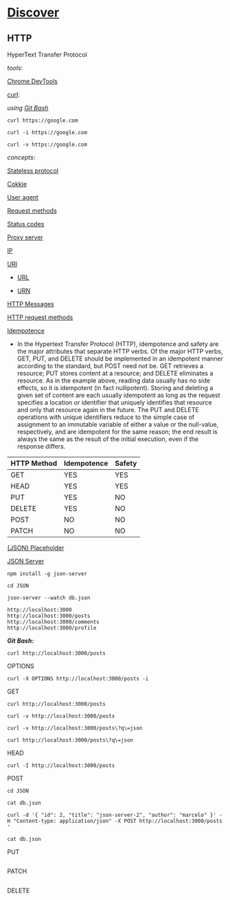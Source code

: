 # [Discover](https://app.rocketseat.com.br/discover)  

## HTTP

HyperText Transfer Protocol  

_tools_:  

[Chrome DevTools](https://developer.chrome.com/docs/devtools/)  

[curl](https://curl.se/):  

_using [Git Bash](https://git-scm.com/download/win)_  

```
curl https://google.com
```

```
curl -i https://google.com
```

```
curl -v https://google.com
```

_concepts_:  

[Stateless protocol](https://en.wikipedia.org/wiki/Stateless_protocol)  

[Cokkie](https://en.wikipedia.org/wiki/HTTP_cookie)  

[User agent](https://en.wikipedia.org/wiki/User_agent)  

[Request methods](https://en.wikipedia.org/wiki/Hypertext_Transfer_Protocol#Request_methods)  

[Status codes](https://en.wikipedia.org/wiki/List_of_HTTP_status_codes)  

[Proxy server](https://en.wikipedia.org/wiki/Proxy_server)  

[IP](https://en.wikipedia.org/wiki/Internet_Protocol)  

[URI](https://en.wikipedia.org/wiki/Uniform_Resource_Identifier)  

- [URL](https://en.wikipedia.org/wiki/URL)  

- [URN](https://en.wikipedia.org/wiki/Uniform_Resource_Name)  

[HTTP Messages](https://developer.mozilla.org/en-US/docs/Web/HTTP/Messages)  

[HTTP request methods](https://developer.mozilla.org/en-US/docs/Web/HTTP/Methods)  

[Idempotence](https://en.wikipedia.org/wiki/Idempotence)  

- In the Hypertext Transfer Protocol (HTTP), idempotence and safety are the major attributes that separate HTTP verbs. Of the major HTTP verbs, GET, PUT, and DELETE should be implemented in an idempotent manner according to the standard, but POST need not be. GET retrieves a resource; PUT stores content at a resource; and DELETE eliminates a resource. As in the example above, reading data usually has no side effects, so it is idempotent (in fact nullipotent). Storing and deleting a given set of content are each usually idempotent as long as the request specifies a location or identifier that uniquely identifies that resource and only that resource again in the future. The PUT and DELETE operations with unique identifiers reduce to the simple case of assignment to an immutable variable of either a value or the null-value, respectively, and are idempotent for the same reason; the end result is always the same as the result of the initial execution, even if the response differs.  

HTTP Method | Idempotence |    Safety
----------- | ----------- | -----------
GET         |     YES     |     YES    
HEAD        |     YES     |     YES    
PUT         |     YES     |     NO     
DELETE      |     YES     |     NO     
POST        |     NO      |     NO     
PATCH       |     NO      |     NO     

[{JSON} Placeholder](http://jsonplaceholder.typicode.com/)

[JSON Server](https://github.com/typicode/json-server)  

```
npm install -g json-server
```

```
cd JSON
```

```
json-server --watch db.json
```

```
http://localhost:3000
http://localhost:3000/posts
http://localhost:3000/comments
http://localhost:3000/profile
```

**_Git Bash:_**

```
curl http://localhost:3000/posts
```

OPTIONS

```
curl -X OPTIONS http://localhost:3000/posts -i
```

GET

```
curl http://localhost:3000/posts
```

```
curl -v http://localhost:3000/posts
```

```
curl -v http://localhost:3000/posts\?q\=json
```

```
curl http://localhost:3000/posts\?q\=json
```

HEAD

```
curl -I http://localhost:3000/posts
```

POST

```
cd JSON
```

```
cat db.json
```

```
curl -d '{ "id": 2, "title": "json-server-2", "author": "marcelo" }' -H "Content-type: application/json" -X POST http://localhost:3000/posts
'
```

```
cat db.json
```

PUT

```
```

PATCH

```
```

DELETE

```
```
